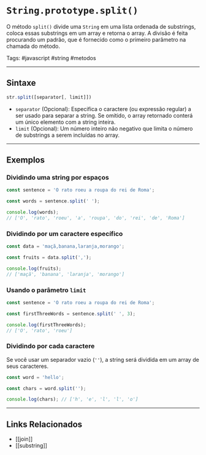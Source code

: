 # `String.prototype.split()`

O método `split()` divide uma `String` em uma lista ordenada de substrings, coloca essas substrings em um array e retorna o array. A divisão é feita procurando um padrão, que é fornecido como o primeiro parâmetro na chamada do método.

Tags: #javascript #string #metodos

---

## Sintaxe

```javascript
str.split([separator[, limit]])
```

- `separator` (Opcional): Especifica o caractere (ou expressão regular) a ser usado para separar a string. Se omitido, o array retornado conterá um único elemento com a string inteira.
- `limit` (Opcional): Um número inteiro não negativo que limita o número de substrings a serem incluídas no array.

---

## Exemplos

### Dividindo uma string por espaços

```javascript
const sentence = 'O rato roeu a roupa do rei de Roma';

const words = sentence.split(' ');

console.log(words);
// ['O', 'rato', 'roeu', 'a', 'roupa', 'do', 'rei', 'de', 'Roma']
```

### Dividindo por um caractere específico

```javascript
const data = 'maçã,banana,laranja,morango';

const fruits = data.split(',');

console.log(fruits);
// ['maçã', 'banana', 'laranja', 'morango']
```

### Usando o parâmetro `limit`

```javascript
const sentence = 'O rato roeu a roupa do rei de Roma';

const firstThreeWords = sentence.split(' ', 3);

console.log(firstThreeWords);
// ['O', 'rato', 'roeu']
```

### Dividindo por cada caractere

Se você usar um separador vazio (`''`), a string será dividida em um array de seus caracteres.

```javascript
const word = 'hello';

const chars = word.split('');

console.log(chars); // ['h', 'e', 'l', 'l', 'o']
```

---

## Links Relacionados

- [[join]]
- [[substring]]